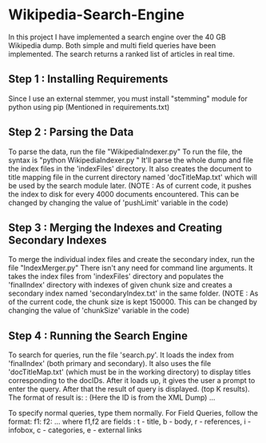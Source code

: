 # Wikipedia-Search-Engine
In this project I have implemented a search engine over the 40 GB Wikipedia dump. Both simple and multi field queries have been implemented. The search returns a ranked list of articles in real time.

## Step 1 : Installing Requirements

Since I use an external stemmer, you must install "stemming" module for python using pip (Mentioned in requirements.txt)

## Step 2 : Parsing the Data

To parse the data, run the file "WikipediaIndexer.py"
To run the file, the syntax is "python WikipediaIndexer.py <path-to-dump-file>"
It'll parse the whole dump and file the index files in the 'indexFiles' directory.
It also creates the document to title mapping file in the current directory named 'docTitleMap.txt' which will be used by the search module later.
(NOTE : As of current code, it pushes the index to disk for every 4000 documents encountered. This can be changed by changing the value of 'pushLimit' variable in the code)

## Step 3 : Merging the Indexes and Creating Secondary Indexes

To merge the individual index files and create the secondary index, run the file "IndexMerger.py"
There isn't any need for command line arguments. It takes the index files from 'indexFiles' directory and populates the 'finalIndex' directory with indexes of given chunk size and creates a secondary index named 'secondaryIndex.txt' in the same folder.
(NOTE : As of the current code, the chunk size is kept 150000. This can be changed by changing the value of 'chunkSize' variable in the code)

## Step 4 : Running the Search Engine

To search for queries, run the file 'search.py'. It loads the index from 'finalIndex' (both primary and secondary).
It also uses the file 'docTitleMap.txt' (which must be in the working directory) to display titles corresponding to the docIDs.
After it loads up, it gives the user a prompt to enter the query. After that the result of query is displayed. (top K results).
The format of result is:
	<Page-Title> : <ID> (Here the ID is from the XML Dump)
	...
	<Time Taken for the Query>

To specify normal queries, type them normally. For Field Queries, follow the format:
	f1:<query> f2:<query> ...
	where f1,f2 are fields : t - title, b - body, r - references, i - infobox, c - categories, e - external links
